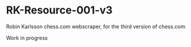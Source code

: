 # RK-Resource-001-v3
Robin Karlsson chess.com webscraper, for the third version of chess.com

Work in progress
